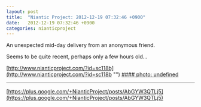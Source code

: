 ```yaml
---
layout: post
title:  "Niantic Project: 2012-12-19 07:32:46 +0900"
date:   2012-12-19 07:32:46 +0900
categories: nianticproject
---
```

An unexpected mid-day delivery from an anonymous friend. 

Seems to be quite recent, perhaps only a few hours old... 

[http://www.nianticproject.com/?id=sc118b](http://www.nianticproject.com/?id=sc118b "")
[#### photo: undefined](https://lh6.googleusercontent.com/-O3eZgSDjtlw/UNDu27KCQAI/AAAAAAAAdCo/AjGZXc2O2aM/w600-h600/unexpected.jpg "")
- - -
[https://plus.google.com/+NianticProject/posts/AbGYW3QTLj5](https://plus.google.com/+NianticProject/posts/AbGYW3QTLj5)
